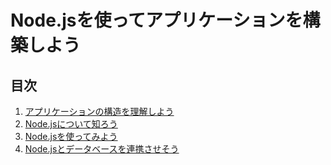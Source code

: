 # Node.jsを使ってアプリケーションを構築しよう

## 目次

  1. <a href="https://github.com/osamu38/node-express-socketio-sample/wiki/Node.js%E3%81%AB%E3%81%A4%E3%81%84%E3%81%A6%E7%9F%A5%E3%82%8D%E3%81%86" target="_blank">アプリケーションの構造を理解しよう</a>
  2. <a href="https://github.com/osamu38/node-express-socketio-sample/wiki/Node.js%E3%81%AB%E3%81%A4%E3%81%84%E3%81%A6%E7%9F%A5%E3%82%8D%E3%81%86" target="_blank">Node.jsについて知ろう</a>
  3. <a href="https://github.com/osamu38/node-express-socketio-sample/wiki/Node.js%E3%82%92%E5%A7%8B%E3%82%81%E3%81%A6%E3%81%BF%E3%82%88%E3%81%86" target="_blank">Node.jsを使ってみよう</a>
  4. <a href="https://github.com/osamu38/node-express-socketio-sample/wiki/Node.js%E3%81%A8%E3%83%87%E3%83%BC%E3%82%BF%E3%83%99%E3%83%BC%E3%82%B9%E3%82%92%E9%80%A3%E6%90%BA%E3%81%95%E3%81%9B%E3%81%9D%E3%81%86" target="_blank">Node.jsとデータベースを連携させそう</a>
